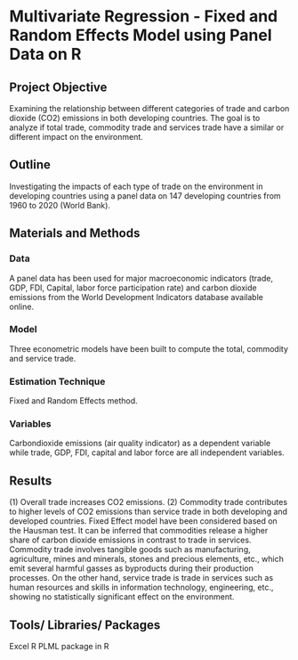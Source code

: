 # Multivariate Regression - Fixed and Random Effects Model using Panel Data on R



## Project Objective
Examining the relationship between different categories of trade and carbon dioxide (CO2) emissions in both developing countries. The goal is to analyze if total trade, commodity trade and services trade have a similar or different impact on the environment. 

## Outline
Investigating the impacts of each type of trade on the environment in developing countries using a panel data on 147 developing countries from 1960 to 2020 (World Bank). 

## Materials and Methods
### Data 
A panel data has been used for major macroeconomic indicators (trade, GDP, FDI, Capital, labor force participation rate) and carbon dioxide emissions from the World Development Indicators database available online. 
### Model
Three econometric models have been built to compute the total, commodity and service trade. 
### Estimation Technique
Fixed and Random Effects method. 
### Variables
Carbondioxide emissions (air quality indicator) as a dependent variable while trade, GDP, FDI, capital and labor force are all independent variables. 

## Results
(1) Overall trade increases CO2 emissions.
(2) Commodity trade contributes to higher levels of CO2 emissions than service trade in both developing and developed countries. 
Fixed Effect model have been considered based on the Hausman test. 
It can be inferred that commodities release a higher share of carbon dioxide emissions in contrast to trade in services. Commodity trade involves tangible goods such as manufacturing, agriculture, mines and minerals, stones and precious elements, etc., which emit several harmful gasses as byproducts during their production processes. On the other hand, service trade is trade in services such as human resources and skills in information technology, engineering, etc., showing no statistically significant effect on the environment.

## Tools/ Libraries/ Packages
Excel
R
PLML package in R

